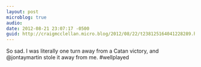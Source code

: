 ```yaml
---
layout: post
microblog: true
audio: 
date: 2012-08-21 23:07:17 -0500
guid: http://craigmcclellan.micro.blog/2012/08/22/t238125164041228289.html
---
```

So sad. I was literally one turn away from a Catan victory, and @jontaymartin stole it away from me. #wellplayed
